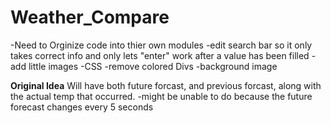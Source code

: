 # Weather_Compare


-Need to Orginize code into thier own modules
-edit search bar so it only takes correct info and only lets "enter" work after a value has been filled
-add little images
-CSS
-remove colored Divs
-background image 


__Original Idea__
Will have both future forcast, and previous forcast, along with the actual temp that occurred.
-might be unable to do because the future forecast changes every 5 seconds 
